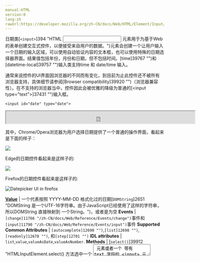 ```yaml
---
manual:HTML
version:0
lang:zh
rawUrl:https://developer.mozilla.org/zh-CN/docs/Web/HTML/Element/Input/date
---
```






日期类[`<input>`]394 "HTML <input> 元素用于为基于Web的表单创建交互式控件，以便接受来自用户的数据。")元素会创建一个让用户输入一个日期的输入区域，可以使用自动验证内容的文本框，也可以使用特殊的日期选择器界面。结果值包括年份，月份和日期，但不包括时间。[time]39767 "")和[datetime-local]39757 "")输入类支持time 和 date/time 输入。



通常来说控件的UI界面因浏览器的不同而有变化，到目前为止此控件还不被所有浏览器支持，具体细节请参阅[Browser compatibility]39920 "")（浏览器兼容性）。在不支持的浏览器当中，控件因此会被优雅的降级为普通的[&lt;input type=&quot;text&quot;&gt;]37431 "")输入框。


```
<input id="date" type="date">
```


<iframe src='https://mdn.mozillademos.org/zh-CN/docs/Web/HTML/Element/Input/date$samples/Basic_example?revision=1358097' width='600' height='40'></iframe>





其中，Chrome/Opera浏览器为用户选择日期提供了一个普通的操作界面，看起来是下面的样子：



![](%39916.png "")



Edge的日期控件看起来是这样子的:



![](%39915.png "")



Firefox的日期控件看起来是这样子的:



![Datepicker UI in firefox](%39917.png "")


**[Value](%38875#Value "")** | 一个代表按照 YYYY-MM-DD 格式化过的日期[`DOMString`]2651 "DOMString 是一个UTF-16字符串。由于JavaScript已经使用了这样的字符串，所以DOMString 直接映射到 一个String。")，或者是为空 
**Events** | `[change]11766 "/zh-CN/docs/Web/Reference/Events/change")`事件和`[input]11790 "/zh-CN/docs/Web/Reference/Events/input")`事件 
**Supported Common Attributes** | `[autocomplete]12690 "")`,`[list]12698 "")`,`[readonly]12678 "")`, 和`[step]12701 "")` 
**IDL attributes** | `list`,`value`,`valueAsDate`,`valueAsNumber`. 
**Methods** | [`select()`]39912 "HTMLInputElement.select() 方法选中一个 <textarea> 元素或者一个 带有 text 字段的 <input> 元素里的所有内容。"),[`stepDown()`]12708 "此页面仍未被本地化, 期待您的翻译!"),[`stepUp()`]12710 "此页面仍未被本地化, 期待您的翻译!") 


## Value<a name="Value"></a>


一个[`DOMString`]2651 "DOMString 是一个UTF-16字符串。由于JavaScript已经使用了这样的字符串，所以DOMString 直接映射到 一个String。")代表着输入到输入框的日期值。您可以通过在`[value]12709 "")`属性中包含日期来为输入设置默认值，如下所示：


```
<input id="date" type="date" value="2017-06-01">
```


<iframe src='https://mdn.mozillademos.org/zh-CN/docs/Web/HTML/Element/Input/date$samples/Value?revision=1358097' width='600' height='40'></iframe>




有一点需要注意的是，在格式方面显示的日期与实际的不一样 — 显示的日期格式取决于用户浏览器的区域设定，而日期值的格式始终为`yyyy-mm-dd。`



当然你也可以在JavaScript中通过input元素的[`value`]39911 "此页面仍未被本地化, 期待您的翻译!")属性获取和设置日期值，例如:


```
var dateControl = document.querySelector('input[type="date"]');
dateControl.value = '2017-06-01';
```


这行代码查找类型为date的第一个input元素，并且将其值设置为2017-06-01（2017年6月1日）


## 使用日期输入控件<a name="使用日期输入控件"></a>


日期控件，一开始听起来可能觉得很方便。它们不仅提供了一个简单的日期选择UI界面，还规范了发往后台的数据格式，无论用户在什么区域。但是，由于浏览器支持的限制，&lt;input type=&quot;date&quot;&gt; 仍然存在一些问题。



我们将探寻一些关于 &lt;input type=&quot;date&quot;&gt; 基础的和更复杂的的用法，然后就以后减轻浏览器支持问题提供建议（请参阅[Handling browser support]39922 "")）。


### 日期控件基本用法<a name="日期控件基本用法"></a>


一个基础的 &lt;input&gt; 和[`<label>`]12227 "HTML 元素表示用户界面中项目的标题。")元素组合是 &lt;input type=&quot;date&quot;&gt; 最简单的使用方法，如下所示：


```
<form>
  <div>
    <label for="bday">Enter your birthday:</label>
    <input type="date" id="bday" name="bday">
  </div>
</form>
```


<iframe src='https://mdn.mozillademos.org/zh-CN/docs/Web/HTML/Element/Input/date$samples/Basic_uses_of_date?revision=1358097' width='600' height='40'></iframe>


### 设置日期最大和最小值<a name="设置日期最大和最小值"></a>


你可以通过`[min]12696 "")`和`[max]12697 "")`属性去限制用户的可选日期范围。在随后的例子中，我们将设定日期最小值为`2017-04-01`最大值为`2017-04-30`。


```
<form>
  <div>
    <label for="party">Choose your preferred party date:</label>
    <input type="date" id="party" name="party" min="2017-04-01" max="2017-04-30">
  </div>
</form>
```


<iframe src='https://mdn.mozillademos.org/zh-CN/docs/Web/HTML/Element/Input/date$samples/Setting_maximum_and_minimum_dates?revision=1358097' width='600' height='40'></iframe>



在结果中我们可以看到，只有2017年4月份的日期可选 — 输入框中可以编辑的部分只有 “日” 这部分，并且超出4月份以外的日期不能通过日期控件的选择小部件选择。



**注意**: 您应该可以使用step属性来改变每次最佳日期时步进（增加值）的天数（例如：或许你只希望使周六可以选）。但是，在编写本文的任何实现中，这似乎并不奏效。



### 控制输入框大小<a name="控制输入框大小"></a>


`<input type="date">`不支持表单属性`[size]12692 "")`. 对于大小需求，你必须祈求于[CSS]427 "")的帮助.


## 验证<a name="验证"></a>


默认情况下,`<input type="date">`对输入的值不会做任何校验。 UI实现通常不会让你输入任何不适日期的东西 — 这一点很有帮助 — 但是你任然可以留空或者 (在被优雅降级为`text`类型的输入框) 输入一个不合法的值 (例如： 4月32号)。



如果你使用`[min]12696 "")`和`[min]12696 "")`属性去限制可用日期 (参见[Setting maximum and minimum dates]39923 "")),对于支持的浏览器来说如果你尝试提交一个超出给定范围的日期，那么它将抛出一个错误。然而, 你必须检查这些结果以确保他们在这些日期范围内, 因为只有在用户设备上完全支持日期选择器的情况下，才能执行这些操作。



另外， 您可以使用`[required]12680 "")`属性强制填写日期, 如果你尝试提交一个未填写日期的域那么将会抛出错误。 至少在大多数浏览器是可以工作的。



让我们看一个例子 — 我们设置了日期的最大和最小值, 并且设定为必填:


```
<form>
  <div>
    <label for="party">Choose your preferred party date (required, April 1st to 20th):</label>
    <input type="date" id="party" name="party" min="2017-04-01" max="2017-04-20" required>
    <span class="validity"></span>
  </div>
  <div>
    <input type="submit">
  </div>
</form>
```


如果你尝试提交一个不完整日期的表单 (或者超出日期选择设定范围), 浏览器将会出现一个错误。 尝试一下这个例子:



<iframe src='https://mdn.mozillademos.org/zh-CN/docs/Web/HTML/Element/Input/date$samples/Validation?revision=1358097' width='600' height='100'></iframe>



这个截图是为那些浏览器不支持的人准备的:



![](%39918.png "")



这是上面例子使用的css。我们用[`:valid`]28248 ":valid CSS 伪类 表示任何其内容根据设置的输入类型正确地验证的<input> 或 <form> 元素。")and[`:invalid`]28015 "此页面仍未被本地化, 期待您的翻译!")属性去命名，以区别当前值的有效性 。我们必须把图标放在 input 旁边的[`<span>`]24248 "HTML <span> 元素是短语内容的通用行内容器，并没有任何特殊语义。可以使用它来编组元素以达到某种样式意图（通过使用类或者Id属性），或者这些元素有着共同的属性，比如lang。应该在没有其他合适的语义元素时才使用它。<span> 与 <div> 元素很相似，但 <div> 是一个 块元素 而 <span> 则是  行内元素 .")里面，而并不是它本身, 因为在Chrome中被放置在表单中生成的内容不能有效的样式化或者显示。


```
div {
    margin-bottom: 10px;
    display: flex;
    align-items: center;
}

label {
  display: inline-block;
  width: 300px;
}

input:invalid+span:after {
    content: '✖';
    padding-left: 5px;
}

input:valid+span:after {
    content: '✓';
    padding-left: 5px;
}
```


**重要**: HTML表单验证并不能替代脚本去确保输入值是有效的格式。一些人很容易调整HTML绕过验证，或者完全移除验证.。当然一些人也可能很容易的绕过你的验证，直接把数据提交到你的服务器。如果你的服务器无法验证它接收到的数据，当提交了不正确的数据之后可能会导致灾难性的后果 (或者数据量太大，错误的类型等等).



## 处理浏览器支持<a name="处理浏览器支持"></a>


正如刚才提到的，在编写本文时使用日期输入的主要问题就是 {anch(&quot;Browser compatibility&quot;, &quot;browser support&quot;)}} （浏览器支持）. 举一个例子, 在安卓系统的Firefox中选择器是这样子的:



![](%39919.png "")



在不支持的浏览器上会被降级为文本输入框, 但这同时带来了用户界面不统一（呈现的控件不同）和数据处理方面的问题。



第二个问题更为严重；正如我们早些时候提到的，对于日期输入框， 实际值总是会被格式化微`yyyy-mm-dd`. 另一方面对于文本输入框，默认情况下浏览器并不知道日期格式应该怎么样被格式化， 而且人们书写日期格式的方式有很多，例如:


* `ddmmyyyy`
* `dd/mm/yyyy`
* `mm/dd/yyyy`
* `dd-mm-yyyy`
* `mm-dd-yyyy`
* `Month dd yyyy`


解决这些问题的方法之一就是放置一个`[pattern]12693 "")`属性在日期控件上 。即使日期输入不使用它，文本输入将会用到。例如， 请尝试在不支持的浏览器上看下面的例子:


```
<form>
  <div>
    <label for="bday">Enter your birthday:</label>
    <input type="date" id="bday" name="bday" required pattern="[0-9]{4}-[0-9]{2}-[0-9]{2}">
    <span class="validity"></span>
  </div>
  <div>
    <input type="submit">
  </div>
</form>
```


<iframe src='https://mdn.mozillademos.org/zh-CN/docs/Web/HTML/Element/Input/date$samples/Handling_browser_support?revision=1358097' width='600' height='100'></iframe>



如果你尝试提交，如果你的输入不符合正则表达式`nnn-nn-nn`（`n`是0到9的数字）， 你将会看到浏览器显示一个错误(并且高亮显示输入无效) 。 当然，这并不能阻止人们输入无效的日期或者格式不正确的日期，例如`yyyy-dd-mm`(而我们想要的`yyyy-mm-dd`)。因此我们仍然有一个问题。



目前以跨浏览器方式处理表单中日期的最佳方式是让用户在单独的控件中输入 日 ， 月 和 年 ([`<select>`]13029 "HTML select (<select>) 元素是一种表单控件，可创建选项菜单。菜单内的选项为<option> , 可以由 <optgroup> 元素分组。选项可以被用户预先选择。")元素正越来越受欢迎; 请看下面的实现), 或者使用JavaScript库， 例如[jQuery date picker]39924 "").


## 例子<a name="例子"></a>


在这个例子中，我们创建了两组用于选择日期的UI元素: 一个本地`<input type="date">`选择器 和 一组三个[`<select>`]13029 "HTML select (<select>) 元素是一种表单控件，可创建选项菜单。菜单内的选项为<option> , 可以由 <optgroup> 元素分组。选项可以被用户预先选择。")元素用于选择不支持本地输入的旧浏览器中的日期。



<iframe src='https://mdn.mozillademos.org/zh-CN/docs/Web/HTML/Element/Input/date$samples/Examples?revision=1358097' width='600' height='100'></iframe>


### HTML<a name="HTML"></a>


HTML看起来像这样:


```
<form>
    <div class="nativeDatePicker">
      <label for="bday">Enter your birthday:</label>
      <input type="date" id="bday" name="bday">
      <span class="validity"></span>
    </div>
    <p class="fallbackLabel">Enter your birthday:</p>
    <div class="fallbackDatePicker">
      <span>
        <label for="day">Day:</label>
        <select id="day" name="day">
        </select>
      </span>
      <span>
        <label for="month">Month:</label>
        <select id="month" name="month">
          <option selected>January</option>
          <option>February</option>
          <option>March</option>
          <option>April</option>
          <option>May</option>
          <option>June</option>
          <option>July</option>
          <option>August</option>
          <option>September</option>
          <option>October</option>
          <option>November</option>
          <option>December</option>
        </select>
      </span>
      <span>
        <label for="year">Year:</label>
        <select id="year" name="year">
        </select>
      </span>
    </div>
</form>
```


月份是写死的 (因为月份是固定的), 而日和年的值是根据当前选择的月份和年份（日的判定需要月份和年份）以及当年 动态生成的(请参阅下面的代码注释，他们详细的阐释了这些功能是如何工作的。)


### JavaScript<a name="JavaScript"></a>


代码的另一部分也可能是最有意思的部分那就是特征检验代码 — 去检测浏览器是否支持`<input type="date">`, 我们创建一个新的[`<input>`]394 "HTML <input> 元素用于为基于Web的表单创建交互式控件，以便接受来自用户的数据。")元素, 设置它的`type`为`date`,然后立刻检查它的类型 —不支持的浏览器将会返回`text`, 因为`date`类型会被优雅的降级为`text`。如果`<input type="date">`不被浏览器支持, 我们隐藏本地选取器并用备用选取器UI ([`<select>`]13029 "HTML select (<select>) 元素是一种表单控件，可创建选项菜单。菜单内的选项为<option> , 可以由 <optgroup> 元素分组。选项可以被用户预先选择。")) 替代.


```
// define variables
var nativePicker = document.querySelector('.nativeDatePicker');
var fallbackPicker = document.querySelector('.fallbackDatePicker');
var fallbackLabel = document.querySelector('.fallbackLabel');

var yearSelect = document.querySelector('#year');
var monthSelect = document.querySelector('#month');
var daySelect = document.querySelector('#day');

// hide fallback initially
fallbackPicker.style.display = 'none';
fallbackLabel.style.display = 'none';

// test whether a new date input falls back to a text input or not
var test = document.createElement('input');
test.type = 'date';

// if it does, run the code inside the if() {} block
if(test.type === 'text') {
  // hide the native picker and show the fallback
  nativePicker.style.display = 'none';
  fallbackPicker.style.display = 'block';
  fallbackLabel.style.display = 'block';

  // populate the days and years dynamically
  // (the months are always the same, therefore hardcoded)
  populateDays(monthSelect.value);
  populateYears();
}

function populateDays(month) {
  // delete the current set of <option> elements out of the
  // day <select>, ready for the next set to be injected
  while(daySelect.firstChild){
    daySelect.removeChild(daySelect.firstChild);
  }

  // Create variable to hold new number of days to inject
  var dayNum;

  // 31 or 30 days?
  if(month === 'January' || month === 'March' || month === 'May' || month === 'July' || month === 'August' || month === 'October' || month === 'December') {
    dayNum = 31;
  } else if(month === 'April' || month === 'June' || month === 'September' || month === 'November') {
    dayNum = 30;
  } else {
  // If month is February, calculate whether it is a leap year or not
    var year = yearSelect.value;
    (year - 2016) % 4 === 0 ? dayNum = 29 : dayNum = 28;
  }

  // inject the right number of new <option> elements into the day <select>
  for(i = 1; i <= dayNum; i++) {
    var option = document.createElement('option');
    option.textContent = i;
    daySelect.appendChild(option);
  }

  // if previous day has already been set, set daySelect's value
  // to that day, to avoid the day jumping back to 1 when you
  // change the year
  if(previousDay) {
    daySelect.value = previousDay;

    // If the previous day was set to a high number, say 31, and then
    // you chose a month with less total days in it (e.g. February),
    // this part of the code ensures that the highest day available
    // is selected, rather than showing a blank daySelect
    if(daySelect.value === "") {
      daySelect.value = previousDay - 1;
    }

    if(daySelect.value === "") {
      daySelect.value = previousDay - 2;
    }

    if(daySelect.value === "") {
      daySelect.value = previousDay - 3;
    }
  }
}

function populateYears() {
  // get this year as a number
  var date = new Date();
  var year = date.getFullYear();

  // Make this year, and the 100 years before it available in the year <select>
  for(var i = 0; i <= 100; i++) {
    var option = document.createElement('option');
    option.textContent = year-i;
    yearSelect.appendChild(option);
  }
}

// when the month or year <select> values are changed, rerun populateDays()
// in case the change affected the number of available days
yearSelect.onchange = function() {
  populateDays(monthSelect.value);
}

monthSelect.onchange = function() {
  populateDays(monthSelect.value);
}

//preserve day selection
var previousDay;

// update what day has been set to previously
// see end of populateDays() for usage
daySelect.onchange = function() {
  previousDay = daySelect.value;
}
```


**注意**: 请记住有些年份有53周 (请看[Weeks per year]39925 ""))! 当你开发应用程序时需要考虑到这一点。



## 规范<a name="规范"></a>

Specification | Status | Comments 
 ---  |  ---  |  ---  | 
[HTML Living Standard<br></br><small>&lt;input type=&quot;date&quot;&gt;</small>]39926 "") | Living Standard |  
[HTML5<br></br><small>&lt;input type=&quot;date&quot;&gt;</small>]39927 "") | Recommendation |  


## 浏览器兼容性<a name="浏览器兼容性"></a>


**[We&#39;re converting our compatibility data into a machine-readable JSON format]3344 "")**. This compatibility table still uses the old format, because we haven&#39;t yet converted the data it contains.**[Find out how you can help!]3392 "")**


* 
* 

Feature | Chrome | Edge | Firefox (Gecko) | Internet Explorer | Opera | Safari 
Basic support | 20 | 12 | [57]16161 "Released on 2017-11-28.")(57) | 未实现 | 10.62 | 未实现<sup>[1]</sup> 





[1] It is recognized but there is no UI.


## 也可以参见<a name="也可以参见"></a>

* 通用的[`<input>`]394 "HTML <input> 元素用于为基于Web的表单创建交互式控件，以便接受来自用户的数据。")元素 和 用于操作他的接口,[`HTMLInputElement`]2762 "HTMLInputElement 接口提供了特定的属性和方法（继承自常规的HTML元素接口）用于管理输入元素的布局和外观。")
* [Date and Time picker tutorial]39928 "")



